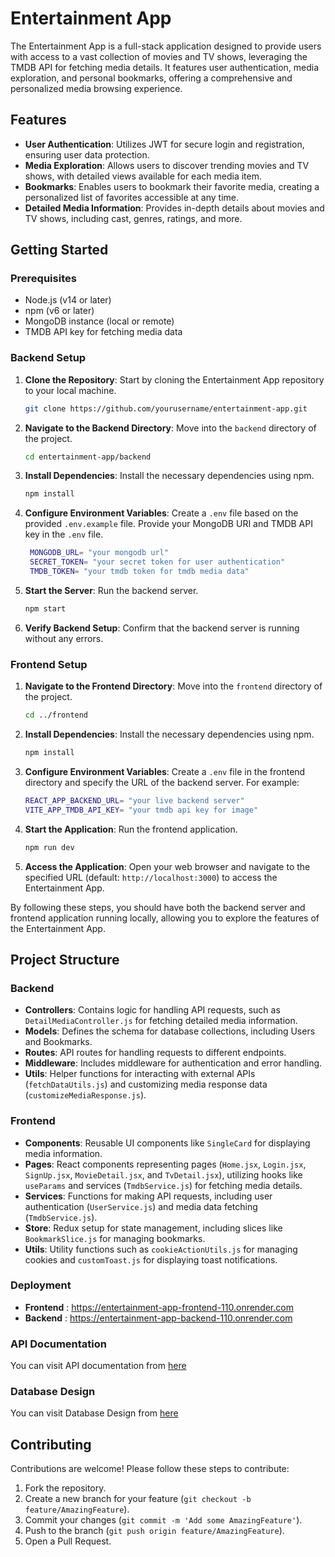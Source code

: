 # Entertainment App

The Entertainment App is a full-stack application designed to provide users with access to a vast collection of movies and TV shows, leveraging the TMDB API for fetching media details. It features user authentication, media exploration, and personal bookmarks, offering a comprehensive and personalized media browsing experience.

## Features

- **User Authentication**: Utilizes JWT for secure login and registration, ensuring user data protection.
- **Media Exploration**: Allows users to discover trending movies and TV shows, with detailed views available for each media item.
- **Bookmarks**: Enables users to bookmark their favorite media, creating a personalized list of favorites accessible at any time.
- **Detailed Media Information**: Provides in-depth details about movies and TV shows, including cast, genres, ratings, and more.

## Getting Started

### Prerequisites

- Node.js (v14 or later)
- npm (v6 or later)
- MongoDB instance (local or remote)
- TMDB API key for fetching media data

### Backend Setup

1. **Clone the Repository**: Start by cloning the Entertainment App repository to your local machine.
   ```bash
   git clone https://github.com/yourusername/entertainment-app.git
   ```
   
2. **Navigate to the Backend Directory**: Move into the `backend` directory of the project.
   ```bash
   cd entertainment-app/backend
   ```

3. **Install Dependencies**: Install the necessary dependencies using npm.
   ```bash
   npm install
   ```

4. **Configure Environment Variables**: Create a `.env` file based on the provided `.env.example` file. Provide your MongoDB URI and TMDB API key in the `.env` file.
   ```bash
    MONGODB_URL= "your mongodb url"
    SECRET_TOKEN= "your secret token for user authentication"
    TMDB_TOKEN= "your tmdb token for tmdb media data"
   ```

5. **Start the Server**: Run the backend server.
   ```bash
   npm start
   ```

6. **Verify Backend Setup**: Confirm that the backend server is running without any errors.

### Frontend Setup

1. **Navigate to the Frontend Directory**: Move into the `frontend` directory of the project.
   ```bash
   cd ../frontend
   ```

2. **Install Dependencies**: Install the necessary dependencies using npm.
   ```bash
   npm install
   ```

3. **Configure Environment Variables**: Create a `.env` file in the frontend directory and specify the URL of the backend server. For example:
   ```bash
   REACT_APP_BACKEND_URL= "your live backend server"
   VITE_APP_TMDB_API_KEY= "your tmdb api key for image"
   ```

4. **Start the Application**: Run the frontend application.
   ```bash
   npm run dev
   ```

5. **Access the Application**: Open your web browser and navigate to the specified URL (default: `http://localhost:3000`) to access the Entertainment App.

By following these steps, you should have both the backend server and frontend application running locally, allowing you to explore the features of the Entertainment App.
## Project Structure

### Backend

- **Controllers**: Contains logic for handling API requests, such as `DetailMediaController.js` for fetching detailed media information.
- **Models**: Defines the schema for database collections, including Users and Bookmarks.
- **Routes**: API routes for handling requests to different endpoints.
- **Middleware**: Includes middleware for authentication and error handling.
- **Utils**: Helper functions for interacting with external APIs (`fetchDataUtils.js`) and customizing media response data (`customizeMediaResponse.js`).

### Frontend

- **Components**: Reusable UI components like `SingleCard` for displaying media information.
- **Pages**: React components representing pages (`Home.jsx`, `Login.jsx`, `SignUp.jsx`, `MovieDetail.jsx`, and `TvDetail.jsx`), utilizing hooks like `useParams` and services (`TmdbService.js`) for fetching media details.
- **Services**: Functions for making API requests, including user authentication (`UserService.js`) and media data fetching (`TmdbService.js`).
- **Store**: Redux setup for state management, including slices like `BookmarkSlice.js` for managing bookmarks.
- **Utils**: Utility functions such as `cookieActionUtils.js` for managing cookies and `customToast.js` for displaying toast notifications.

### Deployment
- **Frontend** : https://entertainment-app-frontend-110.onrender.com
- **Backend** : https://entertainment-app-backend-110.onrender.com

### API Documentation
You can visit API documentation from [here](https://documenter.getpostman.com/view/29682764/2sA2xmVB3S)

### Database Design
You can visit Database Design from [here](https://docs.google.com/document/d/1iWpAIfILl7cN4DK83MJfC0teh3CVMQW79ts3X503EkQ/edit?usp=sharing)

## Contributing

Contributions are welcome! Please follow these steps to contribute:

1. Fork the repository.
2. Create a new branch for your feature (`git checkout -b feature/AmazingFeature`).
3. Commit your changes (`git commit -m 'Add some AmazingFeature'`).
4. Push to the branch (`git push origin feature/AmazingFeature`).
5. Open a Pull Request.

